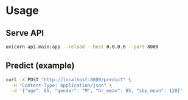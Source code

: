 # Usage

## Serve API
```bash
uvicorn api.main:app --reload --host 0.0.0.0 --port 8000
```

## Predict (example)
```bash
curl -X POST "http://localhost:8000/predict" \
  -H "Content-Type: application/json" \
  -d '{"age": 65, "gender": "M", "hr_mean": 85, "sbp_mean": 120}'
```
